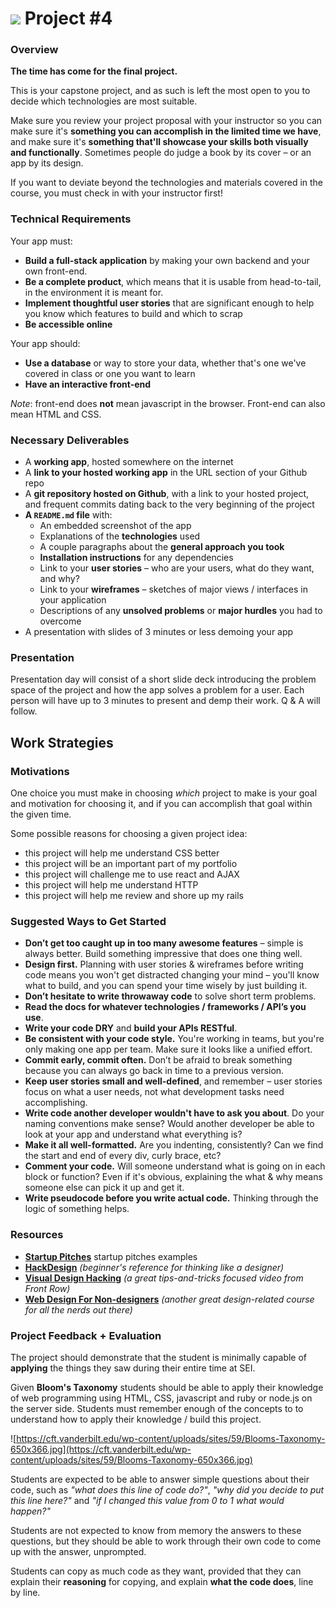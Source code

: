 # ![](https://ga-dash.s3.amazonaws.com/production/assets/logo-9f88ae6c9c3871690e33280fcf557f33.png) Project #4

### Overview

**The time has come for the final project.**

This is your capstone project, and as such is left the most open to you to decide which technologies are most suitable.

Make sure you review your project proposal with your instructor so you can make sure it's **something you can accomplish in the limited time we have**, and make sure it's **something that'll showcase your skills both visually and functionally**. Sometimes people do judge a book by its cover – or an app by its design.

If you want to deviate beyond the technologies and materials covered in the course, you must check in with your instructor first!


### Technical Requirements

Your app must:

* **Build a full-stack application** by making your own backend and your own front-end.
* **Be a complete product**, which means that it is usable from head-to-tail, in the environment it is meant for.
* **Implement thoughtful user stories** that are significant enough to help you know which features to build and which to scrap
* **Be accessible online**

Your app should:
* **Use a database** or way to store your data, whether that's one we've covered in class or one you want to learn
* **Have an interactive front-end**

*Note*: front-end does **not** mean javascript in the browser. Front-end can also mean HTML and CSS.

### Necessary Deliverables

* A **working app**, hosted somewhere on the internet
* A **link to your hosted working app** in the URL section of your Github repo
* A **git repository hosted on Github**, with a link to your hosted project, and frequent commits dating back to the very beginning of the project
* **A ``README.md`` file** with:
    * An embedded screenshot of the app
    * Explanations of the **technologies** used
    * A couple paragraphs about the **general approach you took**
    * **Installation instructions** for any dependencies
    * Link to your **user stories** – who are your users, what do they want, and why?
    * Link to your **wireframes** – sketches of major views / interfaces in your application
    * Descriptions of any **unsolved problems** or **major hurdles** you had to overcome
* A presentation with slides of 3 minutes or less demoing your app

### Presentation
Presentation day will consist of a short slide deck introducing the problem space of the project and how the app solves a problem for a user. Each person will have up to 3 minutes to present and demp their work. Q & A will follow.

## Work Strategies

### Motivations

One choice you must make in choosing *which* project to make is your goal and motivation for choosing it, and if you can accomplish that goal within the given time.

Some possible reasons for choosing a given project idea:

- this project will help me understand CSS better
- this project will be an important part of my portfolio
- this project will challenge me to use react and AJAX
- this project will help me understand HTTP
- this project will help me review and shore up my rails


### Suggested Ways to Get Started

* **Don’t get too caught up in too many awesome features** – simple is always better. Build something impressive that does one thing well.
* **Design first.** Planning with user stories & wireframes before writing code means you won't get distracted changing your mind – you'll know what to build, and you can spend your time wisely by just building it.
* **Don’t hesitate to write throwaway code** to solve short term problems.
* **Read the docs for whatever technologies / frameworks / API’s you use**.
* **Write your code DRY** and **build your APIs RESTful**.
* **Be consistent with your code style.** You're working in teams, but you're only making one app per team. Make sure it looks like a unified effort.
* **Commit early, commit often.** Don’t be afraid to break something because you can always go back in time to a previous version.
* **Keep user stories small and well-defined**, and remember – user stories focus on what a user needs, not what development tasks need accomplishing.
* **Write code another developer wouldn't have to ask you about**. Do your naming conventions make sense? Would another developer be able to look at your app and understand what everything is?
* **Make it all well-formatted.** Are you indenting, consistently? Can we find the start and end of every div, curly brace, etc?
* **Comment your code.** Will someone understand what is going on in each block or function? Even if it's obvious, explaining the what & why means someone else can pick it up and get it.
* **Write pseudocode before you write actual code.** Thinking through the logic of something helps.

### Resources

* **[Startup Pitches](https://youtu.be/PAtetNY14Eg?t=1131)** startup pitches examples
* **[HackDesign](https://hackdesign.org/lessons)** _(beginner's reference for thinking like a designer)_
* **[Visual Design Hacking](https://generalassemb.ly/online/videos/visual-design-hacking)** _(a great tips-and-tricks focused video from Front Row)_
* **[Web Design For Non-designers](https://generalassemb.ly/online/videos/web-design-for-non-designers)** _(another great design-related course for all the nerds out there)_


### Project Feedback + Evaluation
The project should demonstrate that the student is minimally capable of __applying__ the things they saw during their entire time at SEI.

Given __Bloom's Taxonomy__ students should be able to apply their knowledge of web programming using HTML, CSS, javascript and ruby or node.js on the server side. Students must remember enough of the concepts to to understand how to apply their knowledge / build this project.

![https://cft.vanderbilt.edu/wp-content/uploads/sites/59/Blooms-Taxonomy-650x366.jpg](https://cft.vanderbilt.edu/wp-content/uploads/sites/59/Blooms-Taxonomy-650x366.jpg)

Students are expected to be able to answer simple questions about their code, such as *"what does this line of code do?"*, *"why did you decide to put this line here?"* and *"if I changed this value from 0 to 1 what would happen?"*

Students are not expected to know from memory the answers to these questions, but they should be able to work through their own code to come up with the answer, unprompted.

Students can copy as much code as they want, provided that they can explain their **reasoning** for copying, and explain **what the code does**, line by line.
